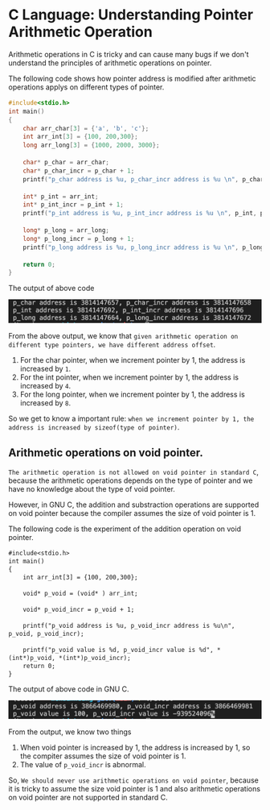 
# C Language: Understanding Pointer Arithmetic Operation

Arithmetic operations in C is tricky and can cause many bugs if we don't understand the principles of arithmetic operations on pointer. 

The following code shows how pointer address is modified after arithmetic operations applys on different types of pointer.

```C
#include<stdio.h>
int main()
{
    char arr_char[3] = {'a', 'b', 'c'};
    int arr_int[3] = {100, 200,300};
    long arr_long[3] = {1000, 2000, 3000};

    char* p_char = arr_char;
    char* p_char_incr = p_char + 1;
    printf("p_char address is %u, p_char_incr address is %u \n", p_char, p_char_incr);

    int* p_int = arr_int;
    int* p_int_incr = p_int + 1;
    printf("p_int address is %u, p_int_incr address is %u \n", p_int, p_int_incr);

    long* p_long = arr_long;
    long* p_long_incr = p_long + 1;
    printf("p_long address is %u, p_long_incr address is %u \n", p_long, p_long_incr);

    return 0;
}
```

The output of above code 

![](image/c_pointer_arithmetic_lab.png)

From the above output, we know that `given arithmetic operation on different type pointers, we have different address offset`. 

1. For the char pointer, when we increment pointer by 1, the address is increased by `1`. 
2. For the int pointer, when we increment pointer by 1, the address is increased by `4`. 
3. For the long pointer, when we increment pointer by 1, the address is increased by `8`.

So we get to know a important rule: `when we increment pointer by 1, the address is increased by sizeof(type of pointer)`.

## Arithmetic operations on void pointer. 

`The arithmetic operation is not allowed on void pointer in standard C`, because the arithmetic operations depends on the type of pointer and we have no knowledge about the type of void pointer. 

However, in GNU C, the addition and substraction operations are supported on void pointer because the compiler assumes the size of void pointer is 1. 

The following code is the experiment of the addition operation on void pointer. 

```
#include<stdio.h>
int main()
{
    int arr_int[3] = {100, 200,300};
    
    void* p_void = (void* ) arr_int;

    void* p_void_incr = p_void + 1;

    printf("p_void address is %u, p_void_incr address is %u\n", p_void, p_void_incr);

    printf("p_void value is %d, p_void_incr value is %d", *(int*)p_void, *(int*)p_void_incr);
    return 0;
}
```

The output of above code in GNU C.

![](image/void_pointer_addtion.png)

From the output, we know two things

1. When void pointer is increased by 1, the address is increased by 1, so the compiter assumes the size of void pointer is 1.
2. The value of `p_void_incr` is abnormal. 

So, `We should never use arithmetic operations on void pointer`, because it is tricky to assume the size void pointer is 1 and also arithmetic operations on void pointer are not supported in standard C. 






